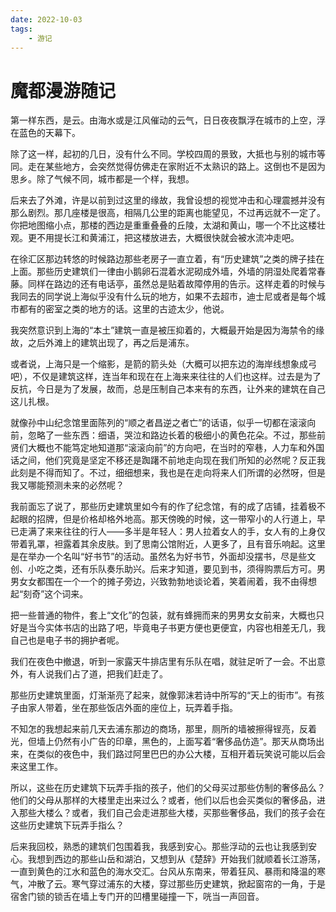 ```yaml
---
date: 2022-10-03
tags: 	
	- 游记
---
```


# 魔都漫游随记

第一样东西，是云。由海水或是江风催动的云气，日日夜夜飘浮在城市的上空，浮在蓝色的天幕下。 

除了这一样，起初的几日，没有什么不同。学校四周的景致，大抵也与别的城市等同。走在某些地方，会突然觉得仿佛走在家附近不太熟识的路上。这倒也不是因为思乡。除了气候不同，城市都是一个样，我想。 

后来去了外滩，许是以前到过这里的缘故，我曾设想的视觉冲击和心理震撼并没有那么剧烈。那几座楼是很高，相隔几公里的距离也能望见，不过再远就不一定了。你把地图缩小点，那楼的西边是重重叠叠的丘陵，太湖和黄山，哪一个不比这楼壮观。更不用提长江和黄浦江，把这楼放进去，大概很快就会被水流冲走吧。 

在徐汇区那边转悠的时候路边那些老房子一直立着，有“历史建筑”之类的牌子挂在上面。那些历史建筑们一律由小鹅卵石混着水泥砌成外墙，外墙的阴湿处爬着常春藤。同样在路边的还有电话亭，虽然总是贴着故障停用的告示。这样走着的时候与我同去的同学说上海似乎没有什么玩的地方，如果不去超市，迪士尼或者是每个城市都有的密室之类的地方的话。这里的古迹太少，他说。 

我突然意识到上海的“本土”建筑一直是被压抑着的，大概最开始是因为海禁令的缘故，之后外滩上的建筑出现了，再之后是浦东。 

或者说，上海只是一个缩影，是箭的箭头处（大概可以把东边的海岸线想象成弓吧），不仅是建筑这样，连当年和现在在上海来来往往的人们也这样。过去是为了反抗，今日是为了发展，故而，总是压制自己本来有的东西，让外来的建筑在自己这儿扎根。 

就像孙中山纪念馆里面陈列的“顺之者昌逆之者亡”的话语，似乎一切都在滚滚向前，忽略了一些东西：细语，哭泣和路边长着的极细小的黄色花朵。不过，那些前贤们大概也不能笃定地知道那“滚滚向前”的方向吧，在当时的窄巷，人力车和外国话之间，他们究竟是坚定不移还是踟躇不前地走向现在我们所知的必然呢？反正我此刻是不得而知了。不过，细细想来，我也是在走向将来人们所谓的必然呀，但是我又哪能预测未来的必然呢？ 

我前面忘了说了，那些历史建筑里如今有的作了纪念馆，有的成了店铺，挂着极不起眼的招牌，但是价格却格外地高。那天傍晚的时候，这一带窄小的人行道上，早已走满了来来往往的行人——多半是年轻人：男人拉着女人的手，女人有的上身仅带着乳罩，袒露着其余皮肤。到了思南公馆附近，人更多了，且有音乐响起。这里是在举办一个名叫“好书节”的活动。虽然名为好书节，外面却没摆书，尽是些文创、小吃之类，还有乐队奏乐助兴。后来才知道，要见到书，须得购票后方可。男男女女都围在一个一个的摊子旁边，兴致勃勃地谈论着，笑着闹着，我不由得想起“刻奇”这个词来。 

把一些普通的物件，套上“文化”的包装，就有蜂拥而来的男男女女前来，大概也只好是当今实体书店的出路了吧，毕竟电子书更方便也更便宜，内容也相差无几，我自己也是电子书的拥护者呢。

我们在夜色中撤退，听到一家露天牛排店里有乐队在唱，就驻足听了一会。不出意外，有人说我们占了道，把我们赶走了。

那些历史建筑里面，灯渐渐亮了起来，就像郭沫若诗中所写的“天上的街市”。有孩子由家人带着，坐在那些饭店外面的座位上，玩弄着手指。

不知怎的我想起来前几天去浦东那边的商场，那里，厕所的墙被擦得锃亮，反着光，但墙上仍然有小广告的印章，黑色的，上面写着“奢侈品仿造”。那天从商场出来，在类似的夜色中，我们路过阿里巴巴的办公大楼，互相开着玩笑说可能以后会来这里工作。

所以，这些在历史建筑下玩弄手指的孩子，他们的父母买过那些仿制的奢侈品么？他们的父母从那样的大楼里走出来过么？或者，他们以后也会买类似的奢侈品，进入那些大楼么？或者，我们自己会走进那些大楼，买那些奢侈品，我们的孩子会在这些历史建筑下玩弄手指么？

后来我回校，熟悉的建筑们包围着我，我感到安心。那些浮动的云也让我感到安心。我想到西边的那些山岳和湖泊，又想到从《楚辞》开始我们就顺着长江游荡，一直到黄色的江水和蓝色的海水交汇。台风从东南来，带着狂风、暴雨和降温的寒气，冲散了云。寒气穿过浦东的大楼，穿过那些历史建筑，掀起窗帘的一角，于是宿舍门锁的锁舌在墙上专门开的凹槽里碰撞一下，咣当一声回音。

 

 